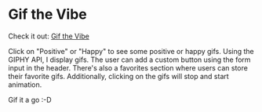 # Gif the Vibe

Check it out: [Gif the Vibe](https://hoomanfor.github.io/gif-the-vibe/)

Click on "Positive" or "Happy" to see some positive or happy gifs. Using the GIPHY API, I display gifs. The user can add a custom button using the form input in the header. There's also a favorites section where users can store their favorite gifs. Additionally, clicking on the gifs will stop and start animation.

Gif it a go :-D